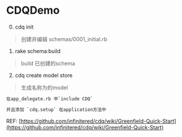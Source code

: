CDQDemo
===================
0. cdq init

> 创建并编辑 schemas/0001_initial.rb

1. rake schema:build

> build 已创建的schema

2. cdq create model store

> 生成名称为的model


```zsh
在app_delegate.rb 中`include CDQ`

并且添加 `cdq.setup` 在application方法中
```

REF: [https://github.com/infinitered/cdq/wiki/Greenfield-Quick-Start](https://github.com/infinitered/cdq/wiki/Greenfield-Quick-Start)
